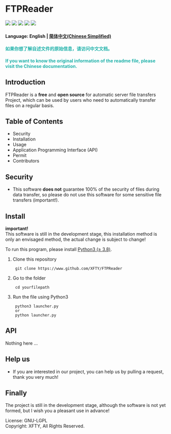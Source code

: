 # FTPReader
![](https://img.shields.io/badge/Build-None-red.svg?style=flat-square)
![](https://img.shields.io/badge/Under_development-Yes-red.svg?style=flat-square)
![](https://img.shields.io/badge/Version-v1.8_pre_release-yellow.svg?style=flat-square)
![](https://img.shields.io/badge/License-GNU_LGPL-green.svg?style=flat-square)
![](https://img.shields.io/badge/Machine_translate-Yes-green.svg?style=flat-square)  
#### Language: English | [简体中文(Chinese Simplified)](https://github.com/XFTY/FTPReader/tree/main/doc/README-CHINSES)
#### <font color=lightseagreen> 如果你想了解自述文件的原始信息，请访问中文文档。 </font>  
#### <font color=lightseagreen>If you want to know the original information of the readme file, please visit the Chinese documentation.</font>  
## Introduction
FTPReader is a **free** and **open source** for automatic server file  transfers
Project, which can be used by users who need to automatically transfer files on a regular basis.
## Table of Contents
 - Security
 - Installation
 - Usage
 - Application Programming Interface (API)
 - Permit
 - Contributors
## Security
 - This software **does not** guarantee 100% of the security of files during data transfer, so please do not use this software for some sensitive file transfers (important!).
## Install
**important!**  
This software is still in the development stage, this installation method is only an envisaged method, the actual change is subject to change!

To run this program, please install [Python3 (≥ 3.8)](https://www.python.org/downloads).  

1. Clone this repository
        
        git clone https://www.github.com/XFTY/FTPReader

2. Go to the folder  

        cd yourfilepath

3. Run the file using Python3

        python3 launcher.py
        or
        python launcher.py

## API
Nothing here ... 

## Help us
- If you are interested in our project, you can help us by pulling a request, thank you very much!

## Finally
The project is still in the development stage, although the software is not yet formed, but I wish you a pleasant use in advance!  

License: GNU-LGPL  
Copyright: XFTY, All Rights Reserved.
